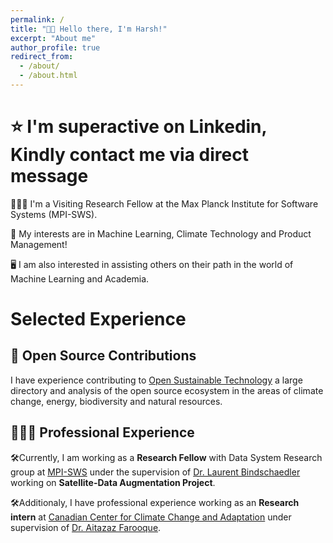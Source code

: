 ```yaml
---
permalink: /
title: "👋🏼 Hello there, I'm Harsh!"
excerpt: "About me"
author_profile: true
redirect_from: 
  - /about/
  - /about.html
---
```


<h1>⭐ I'm superactive on Linkedin, Kindly contact me via direct message</h1>

<!-- ![Illustration of combining vision and language modalities](/images/image_to_text_vis.png){: .align-right width="300px"} -->
👨🏻‍💻 I'm a Visiting Research Fellow at the Max Planck Institute for Software Systems (MPI-SWS).

🔬 My interests are in Machine Learning, Climate Technology and Product Management!

🖥️ I am also interested in assisting others on their path in the world of Machine Learning and Academia.

# Selected Experience

## 🤖 Open Source Contributions
I have experience contributing to [Open Sustainable Technology](https://github.com/protontypes) a large directory and analysis of the open source ecosystem in the areas of climate change, energy, biodiversity and natural resources.


## 👨🏻‍🔬 Professional Experience
🛠️Currently, I am working as a **Research Fellow** with Data System Research group at [MPI-SWS](https://www.mpi-sws.org/) under the supervision of  [Dr. Laurent Bindschaedler](https://binds.ch/) working on **Satellite-Data Augmentation Project**.

🛠️Additionaly, I have professional experience working as an **Research intern** at [Canadian Center for Climate Change and Adaptation](https://cccca.upei.ca/) under supervision of [Dr. Aitazaz Farooque](https://islandscholar.ca/people/afarooque).
